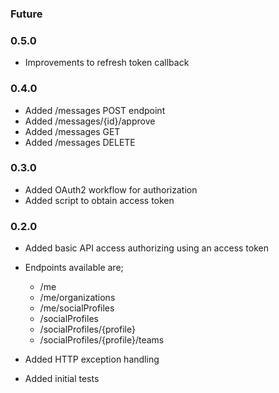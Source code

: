 ### Future


### 0.5.0

- Improvements to refresh token callback

### 0.4.0

- Added /messages POST endpoint
- Added /messages/{id}/approve
- Added /messages GET
- Added /messages DELETE

### 0.3.0

- Added OAuth2 workflow for authorization
- Added script to obtain access token

### 0.2.0

- Added basic API access authorizing using an access token
- Endpoints available are;

  - /me
  - /me/organizations
  - /me/socialProfiles
  - /socialProfiles
  - /socialProfiles/{profile}
  - /socialProfiles/{profile}/teams

- Added HTTP exception handling
- Added initial tests
